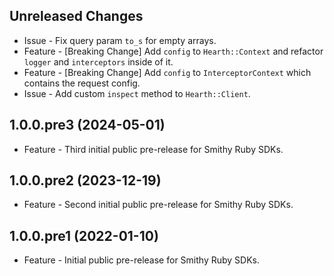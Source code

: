 Unreleased Changes
------------------

* Issue - Fix query param `to_s` for empty arrays.
* Feature - [Breaking Change] Add `config` to `Hearth::Context` and refactor `logger` and `interceptors` inside of it.
* Feature - [Breaking Change] Add `config` to `InterceptorContext` which contains the request config.
* Issue - Add custom `inspect` method to `Hearth::Client`.

1.0.0.pre3 (2024-05-01)
------------------

* Feature - Third initial public pre-release for Smithy Ruby SDKs.

1.0.0.pre2 (2023-12-19)
------------------

* Feature - Second initial public pre-release for Smithy Ruby SDKs.

1.0.0.pre1 (2022-01-10)
------------------

* Feature - Initial public pre-release for Smithy Ruby SDKs.